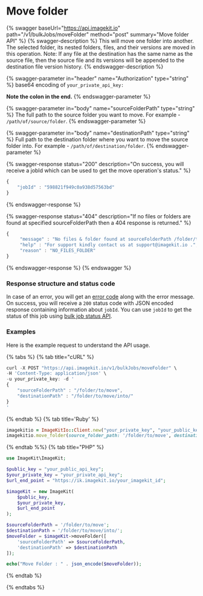 # Move folder

{% swagger baseUrl="https://api.imagekit.io" path="/v1/bulkJobs/moveFolder" method="post" summary="Move folder API" %}
{% swagger-description %}
This will move one folder into another. The selected folder, its nested folders, files, and their versions are moved in this operation. Note: If any file at the destination has the same name as the source file, then the source file and its versions will be appended to the destination file version history.
{% endswagger-description %}

{% swagger-parameter in="header" name="Authorization" type="string" %}
base64 encoding of `your_private_api_key:`

**Note the colon in the end.**
{% endswagger-parameter %}

{% swagger-parameter in="body" name="sourceFolderPath" type="string" %}
The full path to the source folder you want to move. For example - `/path/of/source/folder`.
{% endswagger-parameter %}

{% swagger-parameter in="body" name="destinationPath" type="string" %}
Full path to the destination folder where you want to move the source folder into. For example - `/path/of/destination/folder`.
{% endswagger-parameter %}

{% swagger-response status="200" description="On success, you will receive a jobId which can be used to get the move operation's status." %}
```javascript
{
    "jobId" : "598821f949c0a938d57563bd"
}
```
{% endswagger-response %}

{% swagger-response status="404" description="If no files or folders are found at specified sourceFolderPath then a 404 response is returned." %}
```javascript
{
     "message" : "No files & folder found at sourceFolderPath /folder/to/move",
     "help" : "For support kindly contact us at support@imagekit.io .",
     "reason" : "NO_FILES_FOLDER" 
}
```
{% endswagger-response %}
{% endswagger %}

### Response structure and status code

In case of an error, you will get an [error code](../api-introduction/#error-codes) along with the error message. On success, you will receive a `200` status code with JSON encoded response containing information about `jobId`. You can use `jobId` to get the status of this job using [bulk job status API](copy-move-folder-status.md). 

### Examples

Here is the example request to understand the API usage.

{% tabs %}
{% tab title="cURL" %}
```javascript
curl -X POST "https://api.imagekit.io/v1/bulkJobs/moveFolder" \
-H 'Content-Type: application/json' \
-u your_private_key: -d '
{
	"sourceFolderPath" : "/folder/to/move",
	"destinationPath" : "/folder/to/move/into/"
}
'
```
{% endtab %}
{% tab title='Ruby' %}
```ruby
imagekitio = ImageKitIo::Client.new("your_private_key", "your_public_key", "your_url_endpoint")
imagekitio.move_folder(source_folder_path: '/folder/to/move', destination_path: '/folder/to/move/into/')
```
{% endtab %%}
{% tab title="PHP" %}
```php
use ImageKit\ImageKit;

$public_key = "your_public_api_key";
$your_private_key = "your_private_api_key";
$url_end_point = "https://ik.imagekit.io/your_imagekit_id";

$imageKit = new ImageKit(
    $public_key,
    $your_private_key,
    $url_end_point
);

$sourceFolderPath = '/folder/to/move';
$destinationPath = '/folder/to/move/into/';
$moveFolder = $imageKit->moveFolder([
    'sourceFolderPath' => $sourceFolderPath,
    'destinationPath' => $destinationPath
]);

echo("Move Folder : " . json_encode($moveFolder));
```
{% endtab %}

{% endtabs %}

